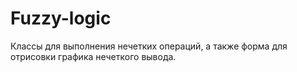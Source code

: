# Fuzzy-logic
Классы для выполнения нечетких операций, а также форма для отрисовки графика нечеткого вывода.
